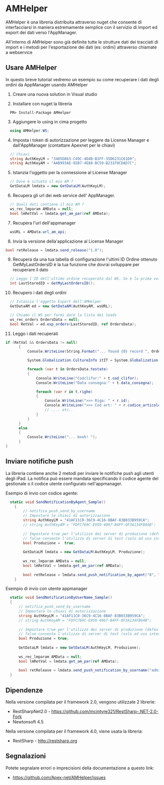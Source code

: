 AMHelper
===
AMHelper è una libreria distribuita attraverso nuget che consente di interfacciarsi
in maniera estremamente semplice con il servizio di import ed export dei dati verso
l'AppManager.

All'interno di AMHelper sono già definite tutte le strutture dati dei tracciati di import
e i metodi per l'esportazione dei dati (es: ordini) attraverso chiamate a webservice


Usare AMHelper
---
In questo breve tutorial vedremo un esempio su come recuperare i dati degli ordini da AppManager usando AMHelper

1. Creare una nuova solution in Visual studio

2. Installare con nuget la libreria
  ```
    PM> Install-Package AMHelper
  ```

3. Aggiungere lo using in cima progetto
  ```c#
    using AMHelper.WS;
  ```

4. Imposta i token di autorizzazione per leggere da License Manager e dall'AppManager (contattare Apexnet per le chiavi)
  ```c#
    // Chiavi
    string AuthKeyLM = "3405D863-C49C-4D4B-B1FF-35D6231C61D9";
    string AuthKeyAM = "AAB993AE-92B7-4E88-BC59-B231F0CDAD7C";
  ```

5. Istanzia l'oggetto per la connessione al License Manager
  ```c#
    // Dove è situato il mio AM ?
    GetDataLM lmdata = new GetDataLM(AuthKeyLM);
  ```

6. Recupera gli url dei web service dell' AppManager.
  ```c#
    // Quali dati contiene il mio AM ?
    ws_rec_lmparam AMData = null;
    bool lmRetVal = lmdata.get_am_par(ref AMData);
  ```
  
7. Recupera l'url dell'appmanager
  ```c#
    wsURL = AMData.url_am_api;
  ```

8. Invia la versione della'applicazione al License Manager
  ```c#
  bool retRelease = lmdata.send_release("1.0");
  ```
  
9. Recupera da una tua tabella di configurazione l'ultimi ID Ordine ottenuto
  GetMyLastOrdersID è la tua funzione che dovrai sviluppare per recuperare il dato
  ```c#
    // Leggo l'ID dell'ultimo ordine recuperato dal WS. Se è la prima volta tornerà 0 (zero)
    int LastStoredID = GetMyLastOrdersID();
  ```

10. Recupero i dati degli ordini
  ```c#
    // Istanzio l'oggetto Export dell'AMHelper
    GetDataAM ed = new GetDataAM(AuthKeyAM, wsURL);
  
    // Chiamo il WS per farmi dare la lista dei leads
    ws_rec_orders OrdersData = null;
    bool RetVal = ed.exp_orders(LastStoredID, ref OrdersData);
  ```

11. Leggo i dati recuperati
  ```c#
  if (RetVal && OrdersData != null)
        {
            Console.WriteLine(String.Format("... found {0} record ", OrdersData.testate.Count.ToString()));
  
            System.Globalization.CultureInfo itIT = System.Globalization.CultureInfo.CreateSpecificCulture("it-IT");
  
            foreach (var t in OrdersData.testate)
            {
                Console.WriteLine("Codclifor:" + t.cod_clifor);
                Console.WriteLine("Data consegna:" + t.data_consegna);
  
                foreach (var r in t.righe)
                {
                    Console.WriteLine(">>> Riga: " + r.id);
                    Console.WriteLine(">>> Cod art: " + r.codice_articolo);
                    // .... etc..
                }
            }
        }
        else
        {
            Console.WriteLine("... booh! ");
        }
  }
  ```

Inviare notifiche push
---
La libreria contiene anche 2 metodi per inviare le notifiche push agli utenti degli iPad.
La notifica può essere mandata specificando il codice agente del gestionale o il codice utente configurato nell'appmanager.

Esempio di invio con codice agente:

```c#
  static void SendNotificationByAgent_Sample()
    {
        // notifica_push_send_by_username
        // Impostare le chiavi di autorizzazione
        string AuthKeyLM = "41AF11C0-36C9-4C16-8BAF-83B033B959CA";
        // string AuthKeyAM = "FDFC769C-E950-4067-B4FF-0F3A134FB94B";
  
        // Impostare true per l'utilizzo dei server di produzione (default)
        // false consente l'utilizzo di server di test (solo ad uso interno)
        bool Produzione =  true;
  
        GetDataLM lmdata = new GetDataLM(AuthKeyLM, Produzione);
  
        ws_rec_lmparam AMData = null;
        bool lmRetVal = lmdata.get_am_par(ref AMData);
  
        bool retRelease = lmdata.send_push_notification_by_agent("8", "Testo del messaggio per l'agente");
    }
```
Esempio di invio con utente appmanager

```c#
  static void SendNotificationByUserName_Sample()
  {
      // notifica_push_send_by_username
      // Impostare le chiavi di autorizzazione
      string AuthKeyLM = "41AF11C0-36C9-4C16-8BAF-83B033B959CA";
      // string AuthKeyAM = "FDFC769C-E950-4067-B4FF-0F3A134FB94B";
  
      // Impostare true per l'utilizzo dei server di produzione (default)
      // false consente l'utilizzo di server di test (solo ad uso interno)
      bool Produzione = true;
  
      GetDataLM lmdata = new GetDataLM(AuthKeyLM, Produzione);
  
      ws_rec_lmparam AMData = null;
      bool lmRetVal = lmdata.get_am_par(ref AMData);
  
      bool retRelease = lmdata.send_push_notification_by_username("admin", "Testo del messaggio per l'utente");
  }
```


Dipendenze
---
Nella versione compilata per il framework 2.0, vengono utilizzate 2 librerie:

* RestSharpNet2.0 - https://github.com/mcintyre321/RestSharp-.NET-2.0-Fork
* Newtonsoft 4.5

Nella versione compilata per il framework 4.0, viene usata la libreria:

* RestSharp - http://restsharp.org

Segnalazioni
---
Potete segnalare errori o imprecisioni della documentazione a questo link:

* https://github.com/Apex-net/AMHelper/issues
